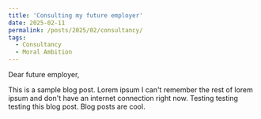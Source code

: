 ```yaml
---
title: 'Consulting my future employer'
date: 2025-02-11
permalink: /posts/2025/02/consultancy/
tags:
  - Consultancy
  - Moral Ambition
---
```


Dear future employer,

This is a sample blog post. Lorem ipsum I can't remember the rest of lorem ipsum and don't have an internet connection right now. Testing testing testing this blog post. Blog posts are cool.